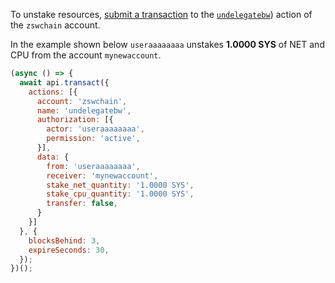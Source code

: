 To unstake resources, [submit a transaction](01_how-to-submit-a-transaction.md) to the [`undelegatebw`](https://github.com/zhongshuwen/zswchain)) action of the `zswchain` account.

In the example shown below `useraaaaaaaa` unstakes **1.0000 SYS** of NET and CPU from the account `mynewaccount`.
```javascript
(async () => {
  await api.transact({
    actions: [{
      account: 'zswchain',
      name: 'undelegatebw',
      authorization: [{
        actor: 'useraaaaaaaa',
        permission: 'active',
      }],
      data: {
        from: 'useraaaaaaaa',
        receiver: 'mynewaccount',
        stake_net_quantity: '1.0000 SYS',
        stake_cpu_quantity: '1.0000 SYS',
        transfer: false,
      }
    }]
  }, {
    blocksBehind: 3,
    expireSeconds: 30,
  });
})();
```